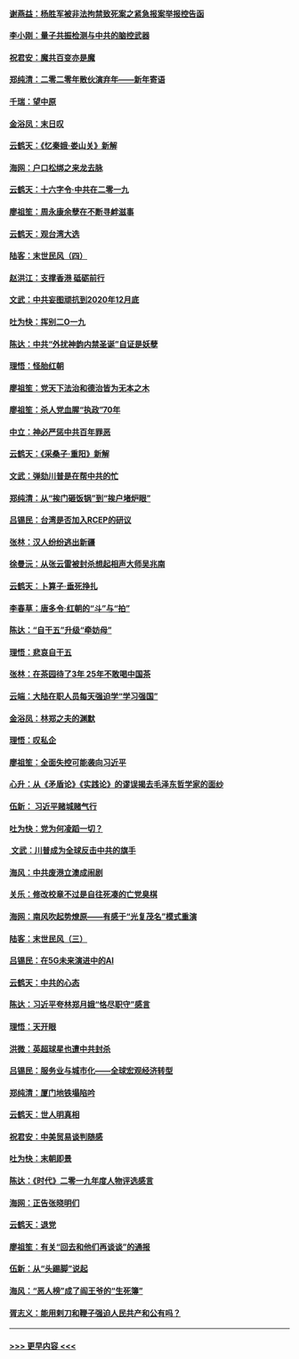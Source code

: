 #### [谢燕益：杨胜军被非法拘禁致死案之紧急报案举报控告函](../pages/nsc993/n11756134.md?t=01011522) 
#### [李小刚：量子共振检测与中共的脑控武器](../pages/nsc993/n11754518.md?t=01011522) 
#### [祝君安：魔共百变亦是魔](../pages/nsc993/n11754469.md?t=01011522) 
#### [郑纯清：二零二零年散伙演弃年——新年寄语](../pages/nsc993/n11754195.md?t=01011522) 
#### [千瑞：望中原](../pages/nsc993/n11754159.md?t=01011522) 
#### [金浴凤：末日叹](../pages/nsc993/n11752359.md?t=01011522) 
#### [云鹤天：《忆秦娥‧娄山关》新解](../pages/nsc993/n11752348.md?t=01011522) 
#### [海网：户口松绑之来龙去脉](../pages/nsc993/n11752328.md?t=01011522) 
#### [云鹤天：十六字令‧中共在二零一九](../pages/nsc993/n11752305.md?t=01011522) 
#### [廖祖笙：周永康余孽在不断寻衅滋事](../pages/nsc993/n11751013.md?t=01011522) 
#### [云鹤天：观台湾大选](../pages/nsc993/n11751007.md?t=01011522) 
#### [陆客：末世民风（四）](../pages/nsc993/n11749203.md?t=01011522) 
#### [赵洪江：支撑香港 砥砺前行](../pages/nsc993/n11748482.md?t=01011522) 
#### [文武：中共妄图顽抗到2020年12月底](../pages/nsc993/n11748446.md?t=01011522) 
#### [吐为快：挥别二O一九](../pages/nsc993/n11748411.md?t=01011522) 
#### [陈达：中共“外扰神韵内禁圣诞”自证是妖孽](../pages/nsc993/n11748226.md?t=01011522) 
#### [理悟：怪胎红朝](../pages/nsc993/n11748206.md?t=01011522) 
#### [廖祖笙：党天下法治和德治皆为无本之木](../pages/nsc993/n11748135.md?t=01011522) 
#### [廖祖笙：杀人党血腥“执政”70年](../pages/nsc993/n11745144.md?t=01011522) 
#### [中立：神必严惩中共百年罪恶](../pages/nsc993/n11744970.md?t=01011522) 
#### [云鹤天：《采桑子‧重阳》新解](../pages/nsc993/n11744948.md?t=01011522) 
#### [文武：弹劾川普是在帮中共的忙](../pages/nsc993/n11744758.md?t=01011522) 
#### [郑纯清：从“挨门砸饭锅”到“挨户堵炉眼”](../pages/nsc993/n11744745.md?t=01011522) 
#### [吕锡民：台湾是否加入RCEP的研议](../pages/nsc993/n11744701.md?t=01011522) 
#### [张林：汉人纷纷逃出新疆](../pages/nsc993/n11743530.md?t=01011522) 
#### [徐曼沅：从张云雷被封杀想起相声大师吴兆南](../pages/nsc993/n11741816.md?t=01011522) 
#### [云鹤天：卜算子‧垂死挣扎](../pages/nsc993/n11739956.md?t=01011522) 
#### [李春草：唐多令‧红朝的“斗”与“拍”](../pages/nsc993/n11739830.md?t=01011522) 
#### [陈达：“自干五”升级“牵妨母”](../pages/nsc993/n11739724.md?t=01011522) 
#### [理悟：悲哀自干五](../pages/nsc993/n11739547.md?t=01011522) 
#### [张林：在茶园待了3年 25年不敢喝中国茶](../pages/nsc993/n11739240.md?t=01011522) 
#### [云端：大陆在职人员每天强迫学“学习强国”](../pages/nsc993/n11738735.md?t=01011522) 
#### [金浴凤：林郑之夫的渊默](../pages/nsc993/n11737735.md?t=01011522) 
#### [理悟：叹私企](../pages/nsc993/n11737715.md?t=01011522) 
#### [廖祖笙：全面失控可能袭向习近平](../pages/nsc993/n11737704.md?t=01011522) 
#### [心升：从《矛盾论》《实践论》的谬误揭去毛泽东哲学家的面纱](../pages/nsc993/n11736962.md?t=01011522) 
#### [伍新： 习近平赌城赌气行](../pages/nsc993/n11736929.md?t=01011522) 
#### [吐为快：党为何凌蹈一切？](../pages/nsc993/n11736915.md?t=01011522) 
#### [ 文武：川普成为全球反击中共的旗手](../pages/nsc993/n11736882.md?t=01011522) 
#### [海风：中共废港立澳成闹剧](../pages/nsc993/n11735857.md?t=01011522) 
#### [关乐：修改校章不过是自往死凑的亡党臭棋](../pages/nsc993/n11735097.md?t=01011522) 
#### [海网：南风吹起势燎原——有感于“光复茂名”模式重演](../pages/nsc993/n11732308.md?t=01011522) 
#### [陆客：末世民风（三）](../pages/nsc993/n11732211.md?t=01011522) 
#### [吕锡民：在5G未来演进中的AI](../pages/nsc993/n11730010.md?t=01011522) 
#### [云鹤天：中共的心态](../pages/nsc993/n11729906.md?t=01011522) 
#### [陈达：习近平夸林郑月娥“恪尽职守”感言](../pages/nsc993/n11729881.md?t=01011522) 
#### [理悟：天开眼](../pages/nsc993/n11729699.md?t=01011522) 
#### [洪微：英超球星也遭中共封杀](../pages/nsc993/n11727243.md?t=01011522) 
#### [吕锡民：服务业与城市化——全球宏观经济转型](../pages/nsc993/n11725845.md?t=01011522) 
#### [郑纯清：厦门地铁塌陷吟](../pages/nsc993/n11725813.md?t=01011522) 
#### [云鹤天：世人明真相](../pages/nsc993/n11725621.md?t=01011522) 
#### [祝君安：中美贸易谈判随感](../pages/nsc993/n11725609.md?t=01011522) 
#### [吐为快：末朝即景](../pages/nsc993/n11723365.md?t=01011522) 
#### [陈达：《时代》二零一九年度人物评选感言](../pages/nsc993/n11723337.md?t=01011522) 
#### [海网：正告张晓明们](../pages/nsc993/n11723228.md?t=01011522) 
#### [云鹤天：退党](../pages/nsc993/n11723056.md?t=01011522) 
#### [廖祖笙：有关“回去和他们再谈谈”的通报](../pages/nsc993/n11722442.md?t=01011522) 
#### [伍新：从“头踢脚”说起](../pages/nsc993/n11722429.md?t=01011522) 
#### [海风：“恶人榜”成了阎王爷的“生死簿”](../pages/nsc993/n11722272.md?t=01011522) 
#### [胥志义：能用剌刀和鞭子强迫人民共产和公有吗？](../pages/nsc993/n11720569.md?t=01011522) 

----
#### [ >>> 更早内容 <<< ](../indexes/nsc993-earlier.md)
